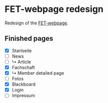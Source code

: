 # FET-webpage redesign
Redesign of the [FET-webpage](https://fet.at).

## Finished pages
- [X] Startseite
- [ ] News
- [ ] ↳ Article
- [X] Fachschaft
- [X] ↳ Member detailed page
- [ ] Fotos
- [X] Blackboard
- [X] Login
- [ ] Impressum

